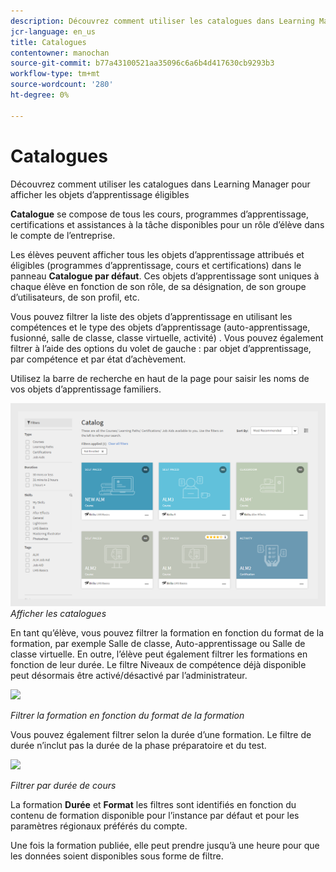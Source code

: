 ```yaml
---
description: Découvrez comment utiliser les catalogues dans Learning Manager pour afficher les objets d’apprentissage éligibles
jcr-language: en_us
title: Catalogues
contentowner: manochan
source-git-commit: b77a43100521aa35096c6a6b4d417630cb9293b3
workflow-type: tm+mt
source-wordcount: '280'
ht-degree: 0%

---
```




# Catalogues

Découvrez comment utiliser les catalogues dans Learning Manager pour afficher les objets d’apprentissage éligibles

**Catalogue** se compose de tous les cours, programmes d’apprentissage, certifications et assistances à la tâche disponibles pour un rôle d’élève dans le compte de l’entreprise.

Les élèves peuvent afficher tous les objets d’apprentissage attribués et éligibles (programmes d’apprentissage, cours et certifications) dans le panneau **Catalogue par défaut**. Ces objets d’apprentissage sont uniques à chaque élève en fonction de son rôle, de sa désignation, de son groupe d’utilisateurs, de son profil, etc.

Vous pouvez filtrer la liste des objets d’apprentissage en utilisant les compétences et le type des objets d’apprentissage (auto-apprentissage, fusionné, salle de classe, classe virtuelle, activité) . Vous pouvez également filtrer à l’aide des options du volet de gauche : par objet d’apprentissage, par compétence et par état d’achèvement.

Utilisez la barre de recherche en haut de la page pour saisir les noms de vos objets d’apprentissage familiers.

![](assets/catalogs.png)
*Afficher les catalogues*

En tant qu’élève, vous pouvez filtrer la formation en fonction du format de la formation, par exemple Salle de classe, Auto-apprentissage ou Salle de classe virtuelle. En outre, l’élève peut également filtrer les formations en fonction de leur durée. Le filtre Niveaux de compétence déjà disponible peut désormais être activé/désactivé par l’administrateur.

![](assets/image014.png)

*Filtrer la formation en fonction du format de la formation*

Vous pouvez également filtrer selon la durée d’une formation. Le filtre de durée n’inclut pas la durée de la phase préparatoire et du test.

![](assets/image015.png)

*Filtrer par durée de cours*

La formation **Durée** et **Format** les filtres sont identifiés en fonction du contenu de formation disponible pour l’instance par défaut et pour les paramètres régionaux préférés du compte.

Une fois la formation publiée, elle peut prendre jusqu’à une heure pour que les données soient disponibles sous forme de filtre.
